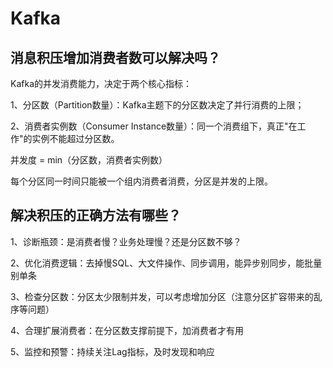 # Kafka

## 消息积压增加消费者数可以解决吗？

Kafka的并发消费能力，决定于两个核心指标：

1、分区数（Partition数量）：Kafka主题下的分区数决定了并行消费的上限；

2、消费者实例数（Consumer Instance数量）：同一个消费组下，真正"在工作"的实例不能超过分区数。

并发度 = min（分区数，消费者实例数）

每个分区同一时间只能被一个组内消费者消费，分区是并发的上限。

## 解决积压的正确方法有哪些？

1、诊断瓶颈：是消费者慢？业务处理慢？还是分区数不够？

2、优化消费逻辑：去掉慢SQL、大文件操作、同步调用，能异步别同步，能批量别单条

3、检查分区数：分区太少限制并发，可以考虑增加分区（注意分区扩容带来的乱序等问题）

4、合理扩展消费者：在分区数支撑前提下，加消费者才有用

5、监控和预警：持续关注Lag指标，及时发现和响应


